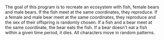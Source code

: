 The goal of this program is to recreate an ecosystem with fish, female bears and male bears. If the fish meet at the same coordinates, they reproduce.
If a female and male bear meet at the same coordinates, they reproduce and the sex of their offspring is randomly chosen.
If a fish and a bear meet at the same coordinate, the bear eats the fish.
If a bear doesn't eat a fish within a given time period, it dies. All characters move in random patterns.

